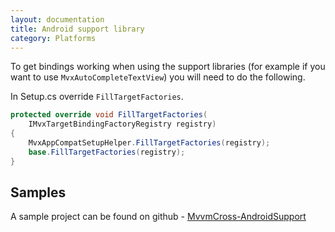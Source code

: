 ```yaml
---
layout: documentation
title: Android support library
category: Platforms
---
```


To get bindings working when using the support libraries (for example if you want to use `MvxAutoCompleteTextView`) you will need to do the following.

In Setup.cs override `FillTargetFactories`.

```c#
protected override void FillTargetFactories(
    IMvxTargetBindingFactoryRegistry registry)
{
    MvxAppCompatSetupHelper.FillTargetFactories(registry);
    base.FillTargetFactories(registry);
}
```

## Samples
A sample project can be found on github - [MvvmCross-AndroidSupport](https://github.com/MvvmCross/MvvmCross/tree/develop/MvvmCross-AndroidSupport)

